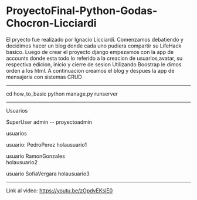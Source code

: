 # ProyectoFinal-Python-Godas-Chocron-Licciardi

El pryecto fue realizado por Ignacio Licciardi. Comenzamos debatiendo y decidimos hacer un blog donde cada uno pudiera compartir su LifeHack basico.
Luego de crear el proyecto django empezamos con la app de accounts donde esta todo lo referido a la creacion de usuarios,avatar, su respectiva edicion, inicio y cierre de sesion
Utilizando Boostrap le dimos orden a los html. A continuacion creamos el blog y despues la app de mensajeria con sistemas CRUD

-----------------------------------------------------------------------------------------------------------

cd how_to_basic
python manage.py runserver 

-----------------------------------------------------------------------------------------------------------

Usuarios 

SuperUser admin -- proyectoadmin

usuarios 

usuario: PedroPerez
holausuario1


usuario RamonGonzales	
holausuario2

usuario SofiaVergara
holausuario3

---------------------------------------------------------------------------------------------------------------

Link al video:  https://youtu.be/zOpdvEKslE0

